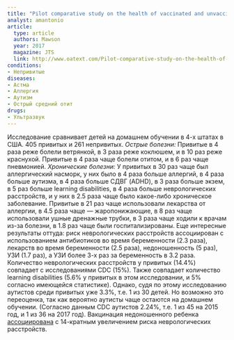 ```yaml
---
title: "Pilot comparative study on the health of vaccinated and unvaccinated 6- to 12- year old U.S. children"
analyst: amantonio
article:
  type: article
  authors: Mawson
  year: 2017
  magazine: JTS
  link: http://www.oatext.com/Pilot-comparative-study-on-the-health-of-vaccinated-and-unvaccinated-6-to-12-year-old-U-S-children.php
conditions:
- Непривитые
diseases:
- Астма
- Аллергия
- Аутизм
- Острый средний отит
drugs:
- Ультразвук
---
```


Исследование сравнивает детей на домашнем обучении в 4-х штатах в США. 405 привитых и 261 непривитых.
<em>Острые болезни:</em>
Привитые в 4 раза реже болели ветрянкой, в 3 раза реже коклюшем, и в 10 раз реже краснухой.
Привитые в 4 раза чаще болели отитом, и в 6 раз чаще пневмонией.
<em>Хронические болезни:</em>
У привитых в 30 раз чаще был аллергический насморк, у них было в 4 раза больше аллергий, в 4 раза больше аутизма, в 4 раза больше СДВГ (ADHD), в 3 раза больше экзем, в 5 раз больше learning disabilities, в 4 раза больше неврологических расстройств, и у них в 2.5 раза чаще было какое-либо хроническое заболевание.
Привитые в 21 раз чаще использовали лекарства от аллергии, в 4.5 раза чаще — жаропонижающие, в 8 раз чаще использовали ушные дренажные трубки, в 3 раза чаще ходили к врачам из-за болезни, в 1.8 раз чаще были госпитализированы.
Еще интересные результаты оттуда: риск неврологических расстройств ассоциирован с использованием антибиотиков во время беременности (2.3 раза), лекарств во время беременности (2.5 раза), недоношенность (5 раз), УЗИ (1.7 раз), а УЗИ более 3-х раз за беременность в 3.2 раза.
Количество неврологических расстройств у привитых (14.4%) совпадает с исследованиями CDC (15%). Также совпадает количество learning disabilities (5.6% у привитых в этом исследовании, и 5% согласно имеющейся статистике).
Однако, судя по этому исследованию аутистов среди привитых уже 3.3%, т.е. 1 из 30 детей. Но возможно это переоценка, так как вероятно аутисты чаще остаются на домашнем обучении. (Согласно данным CDC аутистов 2.24%, т.е. 1 из 45 на 2015 год, и 1 из 36 на 2017 год).
Вакцинация недоношенного ребенка [ассоциирована](https://www.oatext.com/Preterm-birth-vaccination-and-neurodevelopmental-disorders-a-cross-sectional-study-of-6-to-12-year-old-vaccinated-and-unvaccinated-children.php) с 14-кратным увеличением риска неврологических расстройств.
